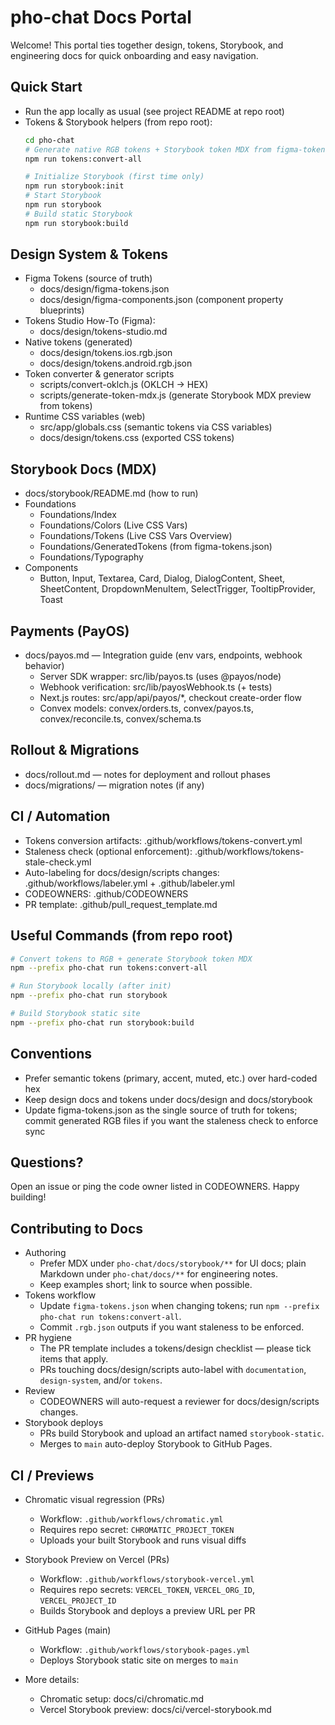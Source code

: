 # pho-chat Docs Portal

Welcome! This portal ties together design, tokens, Storybook, and engineering docs for quick onboarding and easy navigation.

## Quick Start

- Run the app locally as usual (see project README at repo root)
- Tokens & Storybook helpers (from repo root):
  ```bash
  cd pho-chat
  # Generate native RGB tokens + Storybook token MDX from figma-tokens.json
  npm run tokens:convert-all

  # Initialize Storybook (first time only)
  npm run storybook:init
  # Start Storybook
  npm run storybook
  # Build static Storybook
  npm run storybook:build
  ```

## Design System & Tokens

- Figma Tokens (source of truth)
  - docs/design/figma-tokens.json
  - docs/design/figma-components.json (component property blueprints)
- Tokens Studio How-To (Figma):
  - docs/design/tokens-studio.md
- Native tokens (generated)
  - docs/design/tokens.ios.rgb.json
  - docs/design/tokens.android.rgb.json
- Token converter & generator scripts
  - scripts/convert-oklch.js (OKLCH → HEX)
  - scripts/generate-token-mdx.js (generate Storybook MDX preview from tokens)
- Runtime CSS variables (web)
  - src/app/globals.css (semantic tokens via CSS variables)
  - docs/design/tokens.css (exported CSS tokens)

## Storybook Docs (MDX)

- docs/storybook/README.md (how to run)
- Foundations
  - Foundations/Index
  - Foundations/Colors (Live CSS Vars)
  - Foundations/Tokens (Live CSS Vars Overview)
  - Foundations/GeneratedTokens (from figma-tokens.json)
  - Foundations/Typography
- Components
  - Button, Input, Textarea, Card, Dialog, DialogContent, Sheet, SheetContent, DropdownMenuItem, SelectTrigger, TooltipProvider, Toast

## Payments (PayOS)

- docs/payos.md — Integration guide (env vars, endpoints, webhook behavior)
  - Server SDK wrapper: src/lib/payos.ts (uses @payos/node)
  - Webhook verification: src/lib/payosWebhook.ts (+ tests)
  - Next.js routes: src/app/api/payos/*, checkout create-order flow
  - Convex models: convex/orders.ts, convex/payos.ts, convex/reconcile.ts, convex/schema.ts

## Rollout & Migrations

- docs/rollout.md — notes for deployment and rollout phases
- docs/migrations/ — migration notes (if any)

## CI / Automation

- Tokens conversion artifacts: .github/workflows/tokens-convert.yml
- Staleness check (optional enforcement): .github/workflows/tokens-stale-check.yml
- Auto-labeling for docs/design/scripts changes: .github/workflows/labeler.yml + .github/labeler.yml
- CODEOWNERS: .github/CODEOWNERS
- PR template: .github/pull_request_template.md

## Useful Commands (from repo root)

```bash
# Convert tokens to RGB + generate Storybook token MDX
npm --prefix pho-chat run tokens:convert-all

# Run Storybook locally (after init)
npm --prefix pho-chat run storybook

# Build Storybook static site
npm --prefix pho-chat run storybook:build
```

## Conventions

- Prefer semantic tokens (primary, accent, muted, etc.) over hard-coded hex
- Keep design docs and tokens under docs/design and docs/storybook
- Update figma-tokens.json as the single source of truth for tokens; commit generated RGB files if you want the staleness check to enforce sync

## Questions?

Open an issue or ping the code owner listed in CODEOWNERS. Happy building!



## Contributing to Docs

- Authoring
  - Prefer MDX under `pho-chat/docs/storybook/**` for UI docs; plain Markdown under `pho-chat/docs/**` for engineering notes.
  - Keep examples short; link to source when possible.
- Tokens workflow
  - Update `figma-tokens.json` when changing tokens; run `npm --prefix pho-chat run tokens:convert-all`.
  - Commit `.rgb.json` outputs if you want staleness to be enforced.
- PR hygiene
  - The PR template includes a tokens/design checklist — please tick items that apply.
  - PRs touching docs/design/scripts auto-label with `documentation`, `design-system`, and/or `tokens`.
- Review
  - CODEOWNERS will auto-request a reviewer for docs/design/scripts changes.
- Storybook deploys
  - PRs build Storybook and upload an artifact named `storybook-static`.
  - Merges to `main` auto-deploy Storybook to GitHub Pages.


## CI / Previews

- Chromatic visual regression (PRs)
  - Workflow: `.github/workflows/chromatic.yml`
  - Requires repo secret: `CHROMATIC_PROJECT_TOKEN`
  - Uploads your built Storybook and runs visual diffs
- Storybook Preview on Vercel (PRs)
  - Workflow: `.github/workflows/storybook-vercel.yml`
  - Requires repo secrets: `VERCEL_TOKEN`, `VERCEL_ORG_ID`, `VERCEL_PROJECT_ID`
  - Builds Storybook and deploys a preview URL per PR
- GitHub Pages (main)
  - Workflow: `.github/workflows/storybook-pages.yml`
  - Deploys Storybook static site on merges to `main`


- More details:
  - Chromatic setup: docs/ci/chromatic.md
  - Vercel Storybook preview: docs/ci/vercel-storybook.md
